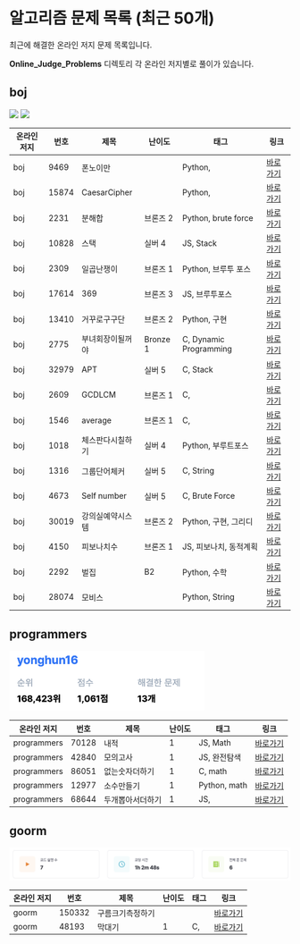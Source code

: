 # 알고리즘 문제 목록 (최근 50개)

최근에 해결한 온라인 저지 문제 목록입니다. 

**Online_Judge_Problems** 디렉토리 각 온라인 저지별로 풀이가 있습니다.

## boj

<p> <a href="https://solved.ac/profile/yonghun16"><img src="http://mazassumnida.wtf/api/v2/generate_badge?boj=yonghun16" width="348em"></a> <a href="https://www.acmicpc.net/user/yonghun16"><img src="http://mazandi.herokuapp.com/api?handle=yonghun16&theme=warm" width="348em"></a> </p>

| 온라인 저지 | 번호 | 제목 | 난이도 | 태그 | 링크 |
|------|------|------|--------|------|------|
| boj | 9469 | 폰노이만 |  | Python, | [바로가기](https://www.acmicpc.net/problem/9469) |
| boj | 15874 | CaesarCipher |  | Python, | [바로가기](https://www.acmicpc.net/problem/15874) |
| boj | 2231 | 분해합 | 브론즈 2 | Python, brute force | [바로가기](https://www.acmicpc.net/problem/2231) |
| boj | 10828 | 스택 | 실버 4 | JS, Stack | [바로가기](https://www.acmicpc.net/problem/10828) |
| boj | 2309 | 일곱난쟁이 | 브론즈 1 | Python, 브루투 포스 | [바로가기](https://www.acmicpc.net/problem/2309) |
| boj | 17614 | 369 | 브론즈 3 | JS, 브루투포스 | [바로가기](https://www.acmicpc.net/problem/17614) |
| boj | 13410 | 거꾸로구구단 | 브론즈 2 | Python, 구현 | [바로가기](https://www.acmicpc.net/problem/13410) |
| boj | 2775 | 부녀회장이될꺼야 | Bronze 1 | C, Dynamic Programming | [바로가기](https://www.acmicpc.net/problem/2775) |
| boj | 32979 | APT | 실버 5 | C, Stack | [바로가기](https://www.acmicpc.net/problem/32927) |
| boj | 2609 | GCDLCM | 브론즈 1 | C, | [바로가기](https://www.acmicpc.net/problem/2609) |
| boj | 1546 | average | 브론즈 1 | C, | [바로가기](https://www.acmicpc.net/problem/1546) |
| boj | 1018 | 체스판다시칠하기 | 실버 4 | Python, 부루트포스 | [바로가기](https://www.acmicpc.net/problem/1018) |
| boj | 1316 | 그룹단어체커 | 실버 5 | C, String | [바로가기](https://www.acmicpc.net/problem/1316) |
| boj | 4673 | Self number | 실버 5 | C, Brute Force | [바로가기](https://www.acmicpc.net/problem/4673) |
| boj | 30019 | 강의실예약시스템 | 브론즈 2 | Python, 구현, 그리디 | [바로가기](https://www.acmicpc.net/problem/30019) |
| boj | 4150 | 피보나치수 | 브론즈 1 | JS, 피보나치, 동적계획 | [바로가기](https://www.acmicpc.net/problem/4150) |
| boj | 2292 | 벌집 | B2 | Python, 수학 | [바로가기](https://www.acmicpc.net/problem/2292) |
| boj | 28074 | 모비스 |  | Python, String | [바로가기](https://www.acmicpc.net/problem/28074) |

## programmers

<img src="https://github.com/yonghun16/Algorithm/blob/main/Online_Judge_Problems/Programmers/score.png" width="350em">

| 온라인 저지 | 번호 | 제목 | 난이도 | 태그 | 링크 |
|------|------|------|--------|------|------|
| programmers | 70128 | 내적 | 1 | JS, Math | [바로가기](https://programmers.co.kr/learn/courses/30/lessons/70128) |
| programmers | 42840 | 모의고사 | 1 | JS, 완전탐색 | [바로가기](https://programmers.co.kr/learn/courses/30/lessons/42840) |
| programmers | 86051 | 없는숫자더하기 | 1 | C, math | [바로가기](https://school.programmers.co.kr/learn/courses/30/lessons/86051) |
| programmers | 12977 | 소수만들기 | 1 | Python, math | [바로가기](https://programmers.co.kr/learn/courses/30/lessons/12977) |
| programmers | 68644 | 두개뽑아서더하기 | 1 | JS, | [바로가기](https://school.programmers.co.kr/learn/courses/30/lessons/68644) |

## goorm

<img src="https://github.com/yonghun16/Algorithm/blob/main/Online_Judge_Problems/Goorm/score.png">

| 온라인 저지 | 번호 | 제목 | 난이도 | 태그 | 링크 |
|------|------|------|--------|------|------|
| goorm | 150332 | 구름크기측정하기 |  |  | [바로가기]() |
| goorm | 48193 | 막대기 | 1 | C, | [바로가기](https://level.goorm.io/exam/48193/막대기/quiz/1) |

